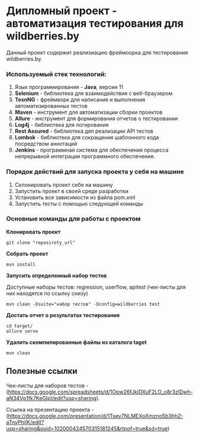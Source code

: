 # Дипломный проект - автоматизация тестирования для wildberries.by
Данный проект содержит реализиацию фреймоорка для тестирования wildberries.by.
### Используемый стек технологий:
1. Язык программирования - **Java**, версии 11
2. **Selenium** - библиотека для взаимодействия с веб-браузером
3. **TesnNG** - фреймворк для написания и выполнения автоматизированных тестов
4. **Maven** - инструмент для автоматизации сборки проектов
5. **Allure** - инструмент для формирования отчетов о тестировании
6. **Log4j** - библиотека для логирования
7. **Rest Assured** - библиотека дял реализации API тестов
8. **Lombok** - библиотека для сокращения шаблонного кода посредством аннотаций
9. **Jenkins** - программная система для обеспечения процесса непрерывной интеграции программного обеспечения. 
### Порядок действий для запуска проекта у себя на машине
1. Склонировать проект себе на машину
2. Запустить проект в своей среде разработки
3. Установить все зависимости из файла pom.xml
4. Запустить тесты с помощью следующей команды

### Основные команды для работы с проектом
**Клонировать проект**
```
git clone "reposiroty_url"
```
**Собрать проект**
```
mvn install
```
**Запусить определенный набор тестов**

Доступные наборы тестов: regression, userflow, apitest (чек-листы для них находятся по ссылку снизу)
```
mvn clean -Dsuite="набор тестов" -Dconfig=wildberries test
```
**Достать отчет о результатах тестирования**
```
cd target/
allure serve
```
**Удалить скомпилированные файлы из каталога taget**
```
mvn clean
```

## Полезные ссылки 
Чек-листы для наборов тестов - (https://docs.google.com/spreadsheets/d/1Opw26fJkjDXuF2LO_o8r3zlDwh-aN34Vp1fk7KeGlpI/edit?usp=sharing).

Ссылка на презентацию проекта - (https://docs.google.com/presentation/d/1Tsey7NLMEXoXmzno5b3hhZ-aTnyPhiIK/edit?usp=sharing&ouid=102000424570315181245&rtpof=true&sd=true)

